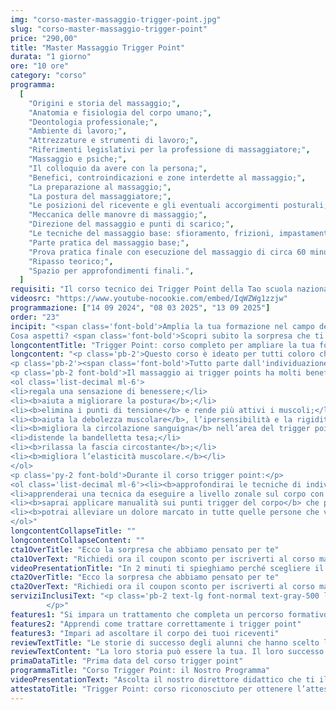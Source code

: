 ```yaml
---
img: "corso-master-massaggio-trigger-point.jpg"
slug: "corso-master-massaggio-trigger-point"
price: "290,00"
title: "Master Massaggio Trigger Point"
durata: "1 giorno"
ore: "10 ore"
category: "corso"
programma:
  [
    "Origini e storia del massaggio;",
    "Anatomia e fisiologia del corpo umano;",
    "Deontologia professionale;",
    "Ambiente di lavoro;",
    "Attrezzature e strumenti di lavoro;",
    "Riferimenti legislativi per la professione di massaggiatore;",
    "Massaggio e psiche;",
    "Il colloquio da avere con la persona;",
    "Benefici, controindicazioni e zone interdette al massaggio;",
    "La preparazione al massaggio;",
    "La postura del massaggiatore;",
    "Le posizioni del ricevente e gli eventuali accorgimenti posturali;",
    "Meccanica delle manovre di massaggio;",
    "Direzione del massaggio e punti di scarico;",
    "Le tecniche del massaggio base: sfioramento, frizioni, impastamenti, vibrazioni e percussioni in tutte le loro varianti e manovre;",
    "Parte pratica del massaggio base;",
    "Prova pratica finale con esecuzione del massaggio di circa 60 minuti;",
    "Ripasso teorico;",
    "Spazio per approfondimenti finali.",
  ]
requisiti: "Il corso tecnico dei Trigger Point della Tao scuola nazionale di massaggio è aperto a chi ha già un’esperienza di base precedente, soprattutto una conoscenza delle tecniche del massaggio base classico svedese, quali sfioramento, frizioni, impastamenti, vibrazioni e percussioni, in tutte le loro varianti, delle tecniche del massaggio decontratturante e del corso di anatomia palpatoria."
videosrc: "https://www.youtube-nocookie.com/embed/IqWZWg1zzjw"
programmazione: ["14 09 2024", "08 03 2025", "13 09 2025"]
order: "23"
incipit: "<span class='font-bold'>Amplia la tua formazione nel campo dei trattamenti decontratturanti e miofasciali sul corpo.</span><span class='block py-2'><span class='font-bold'>Tutto questo è possibile con il corso di massaggio Trigger Point</span>, ideato su misura per te.</span>
Cosa aspetti? <span class='font-bold'>Scopri subito la sorpresa che ti abbiamo riservato.</span>"
longcontentTitle: "Trigger Point: corso completo per ampliare la tua formazione con nuove tecniche"            
longcontent: "<p class='pb-2'>Questo corso è ideato per tutti coloro che hanno già esperienza nei trattamenti decontratturanti e miofasciali.</p>
<p class='pb-2'><span class='font-bold'>Tutto parte dall'individuazione e dallo scioglimento dei punti trigger</span>, ovvero delle piccole contrazioni muscolari <span class='font-bold'>che provocano dolore, tensione e limitazione del movimento.</span></p>
<p class='pb-2 font-bold'>Il massaggio ai trigger points ha molti benefici:</p>
<ol class='list-decimal ml-6'>
<li>regala una sensazione di benessere;</li>
<li><b>aiuta a migliorare la postura</b>;</li>
<li><b>elimina i punti di tensione</b> e rende più attivi i muscoli;</li>
<li><b>aiuta la debolezza muscolare</b>, l’ipersensibilità e la rigidità;</li>
<li><b>migliora la circolazione sanguigna</b> nell’area del trigger point;</li>
<li>distende la bandelletta tesa;</li>
<li><b>rilassa la fascia circostante</b>;</li>
<li><b>migliora l’elasticità muscolare.</b></li>
</ol>
<p class='py-2 font-bold'>Durante il corso trigger point:</p>
<ol class='list-decimal ml-6'><li><b>approfondirai le tecniche di individuazione e di trattamento dei punti trigger</b>, sia attivi che passivi, sia locali che riferiti;</li>
<li>apprenderai una tecnica da eseguire a livello zonale sul corpo con trattamenti specifici;</li>
<li><b>saprai applicare manualità sui punti trigger del corpo</b> che portano dolori diffusi anche zone lontane da dove nasce il problema;</li>
<li><b>potrai alleviare un dolore marcato in tutte quelle persone che vivono un disagio psicofisico</b>, come la presenza di mal di testa, mal di collo, dolore alle spalle e tutti i punti sensibili coinvolti da questo dolore irradiato. <b>Tutto questo è possibile grazie al fatto che il massaggio rilascia la fascia tesa</b>, ripristina il flusso sanguigno, elimina i prodotti di scarto.</li>
</ol>"
longcontentCollapseTitle: ""
longcontentCollapseContent: ""
cta1OverTitle: "Ecco la sorpresa che abbiamo pensato per te"
cta1OverText: "Richiedi ora il coupon sconto per iscriverti al corso master in trigger point"
videoPresentationTitle: "In 2 minuti ti spieghiamo perché scegliere il corso master in trigger point"
cta2OverTitle: "Ecco la sorpresa che abbiamo pensato per te"
cta2OverText: "Richiedi ora il coupon sconto per iscriverti al corso master in trigger point"
serviziInclusiText: "<p class='pb-2 text-lg font-normal text-gray-500 lg:text-xl sm:px-16 lg:px-48 text-justify'><b>Un corso di massaggio che completa la tua formazione nel campo dei trattamenti decontratturanti</b> e miofasciali. <b>Un corso che prevede la presenza dei migliori docenti nel mondo del massaggio</b> per una didattica eccellente. <b>Un corso che ti permetterà di differenziarti e offrire nuove tecniche di massaggio.</b> Cosa aspetti? Contattaci ora per saperne di più. 
        </p>"
features1: "Si impara un trattamento che completa un percorso formativo"
features2: "Apprendi come trattare correttamente i trigger point"
features3: "Impari ad ascoltare il corpo dei tuoi riceventi"      
reviewTextTitle: "Le storie di successo degli alunni che hanno scelto la nostra scuola di massaggio"        
reviewTextContent: "La loro storia può essere la tua. Il loro successo puoi ottenerlo anche tu.<span class='block py-2'>Cosa aspetti? Scegli anche tu di essere finalmente felice del lavoro che scegli.</span>"     
primaDataTitle: "Prima data del corso trigger point"   
programmaTitle: "Corso Trigger Point: il Nostro Programma"  
videoPresentationText: "Ascolta il nostro direttore didattico che ti illustra i vantaggi del corso trigger point."  
attestatoTitle: "Trigger Point: corso riconosciuto per ottenere l’attestato di specializzazione"        
---
```

